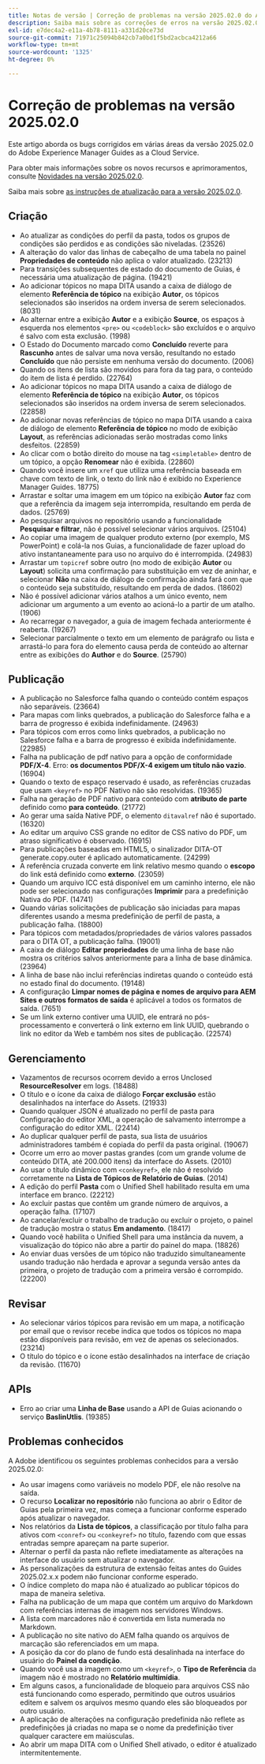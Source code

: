 ```yaml
---
title: Notas de versão | Correção de problemas na versão 2025.02.0 do Adobe Experience Manager Guides
description: Saiba mais sobre as correções de erros na versão 2025.02.0 do Adobe Experience Manager Guides as a Cloud Service.
exl-id: e7dec4a2-e11a-4b78-8111-a331d20ce73d
source-git-commit: 71971c25094b842cb7a0bd1f5bd2acbca4212a66
workflow-type: tm+mt
source-wordcount: '1325'
ht-degree: 0%

---
```


# Correção de problemas na versão 2025.02.0

Este artigo aborda os bugs corrigidos em várias áreas da versão 2025.02.0 do Adobe Experience Manager Guides as a Cloud Service.

Para obter mais informações sobre os novos recursos e aprimoramentos, consulte [Novidades na versão 2025.02.0](whats-new-2025-02-0.md).

Saiba mais sobre [as instruções de atualização para a versão 2025.02.0](upgrade-instructions-2025-02-0.md).


## Criação  

- Ao atualizar as condições do perfil da pasta, todos os grupos de condições são perdidos e as condições são niveladas. (23526)
- A alteração do valor das linhas de cabeçalho de uma tabela no painel **Propriedades de conteúdo** não aplica o valor atualizado. (23213)
- Para transições subsequentes de estado do documento de Guias, é necessária uma atualização de página. (19421)
- Ao adicionar tópicos no mapa DITA usando a caixa de diálogo de elemento **Referência de tópico** na exibição **Autor**, os tópicos selecionados são inseridos na ordem inversa de serem selecionados. (8031)
- Ao alternar entre a exibição **Autor** e a exibição **Source**, os espaços à esquerda nos elementos `<pre>` ou `<codeblock>` são excluídos e o arquivo é salvo com esta exclusão. (1998)
- O Estado do Documento marcado como **Concluído** reverte para **Rascunho** antes de salvar uma nova versão, resultando no estado **Concluído** que não persiste em nenhuma versão do documento. (2006)
- Quando os itens de lista são movidos para fora da tag para, o conteúdo do item de lista é perdido. (22764)
- Ao adicionar tópicos no mapa DITA usando a caixa de diálogo de elemento **Referência de tópico** na exibição **Autor**, os tópicos selecionados são inseridos na ordem inversa de serem selecionados. (22858)
- Ao adicionar novas referências de tópico no mapa DITA usando a caixa de diálogo de elemento **Referência de tópico** no modo de exibição **Layout**, as referências adicionadas serão mostradas como links desfeitos. (22859)
- Ao clicar com o botão direito do mouse na tag `<simpletable>` dentro de um tópico, a opção **Renomear** não é exibida. (22860)
- Quando você insere um `xref` que utiliza uma referência baseada em chave com texto de link, o texto do link não é exibido no Experience Manager Guides. 18775)
- Arrastar e soltar uma imagem em um tópico na exibição **Autor** faz com que a referência da imagem seja interrompida, resultando em perda de dados. (25769)
- Ao pesquisar arquivos no repositório usando a funcionalidade **Pesquisar e filtrar**, não é possível selecionar vários arquivos. (25104)
- Ao copiar uma imagem de qualquer produto externo (por exemplo, MS PowerPoint) e colá-la nos Guias, a funcionalidade de fazer upload do ativo instantaneamente para uso no arquivo do é interrompida. (24983)
- Arrastar um `topicref` sobre outro (no modo de exibição **Autor** ou **Layout**) solicita uma confirmação para substituição em vez de aninhar, e selecionar **Não** na caixa de diálogo de confirmação ainda fará com que o conteúdo seja substituído, resultando em perda de dados. (18602)
- Não é possível adicionar vários atalhos a um único evento, nem adicionar um argumento a um evento ao acioná-lo a partir de um atalho. (1906)
- Ao recarregar o navegador, a guia de imagem fechada anteriormente é reaberta. (19267)
- Selecionar parcialmente o texto em um elemento de parágrafo ou lista e arrastá-lo para fora do elemento causa perda de conteúdo ao alternar entre as exibições do **Author** e do **Source**. (25790)

## Publicação

- A publicação no Salesforce falha quando o conteúdo contém espaços não separáveis. (23664)
- Para mapas com links quebrados, a publicação do Salesforce falha e a barra de progresso é exibida indefinidamente. (24963)
- Para tópicos com erros como links quebrados, a publicação no Salesforce falha e a barra de progresso é exibida indefinidamente. (22985)
- Falha na publicação de pdf nativo para a opção de conformidade **PDF/X-4**. Erro: **os documentos PDF/X-4 exigem um título não vazio**. (16904)
- Quando o texto de espaço reservado é usado, as referências cruzadas que usam `<keyref>` no PDF Nativo não são resolvidas. (19365)
- Falha na geração de PDF nativo para conteúdo com **atributo de parte** definido como **para conteúdo**. (21772)
- Ao gerar uma saída Native PDF, o elemento `ditavalref` não é suportado. (16320)
- Ao editar um arquivo CSS grande no editor de CSS nativo do PDF, um atraso significativo é observado. (16915)
- Para publicações baseadas em HTML5, o sinalizador DITA-OT generate.copy.outer é aplicado automaticamente. (24299)
- A referência cruzada converte em link relativo mesmo quando o **escopo** do link está definido como **externo**. (23059)
- Quando um arquivo ICC está disponível em um caminho interno, ele não pode ser selecionado nas configurações **Imprimir** para a predefinição Nativa do PDF. (14741)
- Quando várias solicitações de publicação são iniciadas para mapas diferentes usando a mesma predefinição de perfil de pasta, a publicação falha. (18800)
- Para tópicos com metadados/propriedades de vários valores passados para o DITA OT, a publicação falha. (19001)
- A caixa de diálogo **Editar propriedades** de uma linha de base não mostra os critérios salvos anteriormente para a linha de base dinâmica.  (23964)
- A linha de base não inclui referências indiretas quando o conteúdo está no estado final do documento. (19148)
- A configuração **Limpar nomes de página e nomes de arquivo para AEM Sites e outros formatos de saída** é aplicável a todos os formatos de saída. (7651)
- Se um link externo contiver uma UUID, ele entrará no pós-processamento e converterá o link externo em link UUID, quebrando o link no editor da Web e também nos sites de publicação. (22574)


## Gerenciamento

- Vazamentos de recursos ocorrem devido a erros Unclosed **ResourceResolver** em logs. (18488)
- O título e o ícone da caixa de diálogo **Forçar exclusão** estão desalinhados na interface do Assets. (21933)
- Quando qualquer JSON é atualizado no perfil de pasta para Configuração do editor XML, a operação de salvamento interrompe a configuração do editor XML. (22414)
- Ao duplicar qualquer perfil de pasta, sua lista de usuários administradores também é copiada do perfil da pasta original. (19067)
- Ocorre um erro ao mover pastas grandes (com um grande volume de conteúdo DITA, até 200.000 itens) da interface do Assets. (2010)
- Ao usar o título dinâmico com `<conkeyref>`, ele não é resolvido corretamente na **Lista de Tópicos de Relatório de Guias**. (2014)
- A edição do perfil **Pasta** com o Unified Shell habilitado resulta em uma interface em branco. (22212)
- Ao excluir pastas que contêm um grande número de arquivos, a operação falha. (17107)
- Ao cancelar/excluir o trabalho de tradução ou excluir o projeto, o painel de tradução mostra o status **Em andamento**. (18417)
- Quando você habilita o Unified Shell para uma instância da nuvem, a visualização do tópico não abre a partir do painel do mapa. (18826)
- Ao enviar duas versões de um tópico não traduzido simultaneamente usando tradução não herdada e aprovar a segunda versão antes da primeira, o projeto de tradução com a primeira versão é corrompido. (22200)


## Revisar

- Ao selecionar vários tópicos para revisão em um mapa, a notificação por email que o revisor recebe indica que todos os tópicos no mapa estão disponíveis para revisão, em vez de apenas os selecionados. (23214)
- O título do tópico e o ícone estão desalinhados na interface de criação da revisão. (11670)


## APIs

- Erro ao criar uma **Linha de Base** usando a API de Guias acionando o serviço **BaslinUtlis**. (19385)

## Problemas conhecidos

A Adobe identificou os seguintes problemas conhecidos para a versão 2025.02.0:

- Ao usar imagens como variáveis no modelo PDF, ele não resolve na saída.
- O recurso **Localizar no repositório** não funciona ao abrir o Editor de Guias pela primeira vez, mas começa a funcionar conforme esperado após atualizar o navegador.
- Nos relatórios da **Lista de tópicos**, a classificação por título falha para ativos com `<conref>` ou `<conkeyref>` no título, fazendo com que essas entradas sempre apareçam na parte superior.
- Alternar o perfil da pasta não reflete imediatamente as alterações na interface do usuário sem atualizar o navegador.
- As personalizações da estrutura de extensão feitas antes do Guides 2025.02.x.x podem não funcionar conforme esperado.
- O índice completo do mapa não é atualizado ao publicar tópicos do mapa de maneira seletiva.
- Falha na publicação de um mapa que contém um arquivo do Markdown com referências internas de imagem nos servidores Windows.
- A lista com marcadores não é convertida em lista numerada no Markdown.
- A publicação no site nativo do AEM falha quando os arquivos de marcação são referenciados em um mapa.
- A posição da cor do plano de fundo está desalinhada na interface do usuário do **Painel da condição**.
- Quando você usa a imagem como um `<keyref>`, o **Tipo de Referência** da imagem não é mostrado no **Relatório multimídia**.
- Em alguns casos, a funcionalidade de bloqueio para arquivos CSS não está funcionando como esperado, permitindo que outros usuários editem e salvem os arquivos mesmo quando eles são bloqueados por outro usuário.
- A aplicação de alterações na configuração predefinida não reflete as predefinições já criadas no mapa se o nome da predefinição tiver qualquer caractere em maiúsculas.
- Ao abrir um mapa DITA com o Unified Shell ativado, o editor é atualizado intermitentemente.
